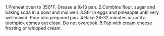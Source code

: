 1.Preheat oven to 350°F. Grease a 9x13 pan.
2.Combine flour, sugar and baking soda in a bowl and mix well.
3.Stir in eggs and pineapple until very well mixed. Pour into prepared pan.
4.Bake 28-32 minutes or until a toothpick comes out clean. Do not overcook.
5.Top with cream cheese frosting or whipped cream.